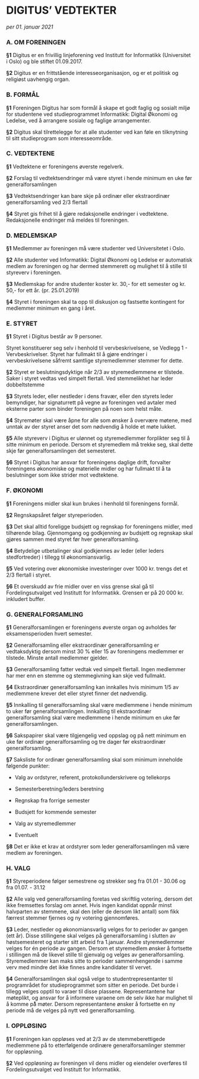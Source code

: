 # DIGITUS’ VEDTEKTER

_per 01. januar 2021_


### A. OM FORENINGEN

**§1**	Digitus er en frivillig linjeforening ved Institutt for Informatikk (Universitet i Oslo) og ble stiftet 01.09.2017.



**§2**	Digitus er en frittstående interesseorganisasjon, og er et politisk og religiøst uavhengig organ.


### B. FORMÅL

**§1**	Foreningen Digitus har som formål å skape et godt faglig og sosialt miljø for studentene ved studieprogrammet Informatikk: Digital Økonomi og Ledelse, ved å arrangere sosiale og faglige arrangementer.



**§2**	Digitus skal tilrettelegge for at alle studenter ved kan føle en tilknytning til sitt studieprogram som interesseområde.


### 	C. VEDTEKTENE

**§1**	Vedtektene er foreningens øverste regelverk.

**§2**	Forslag til vedtektsendringer må være styret i hende minimum en uke før generalforsamlingen

**§3**	Vedtektsendringer kan bare skje på ordinær eller ekstraordinær generalforsamling ved 2/3 flertall

**§4**	Styret gis frihet til å gjøre redaksjonelle endringer i vedtektene. Redaksjonelle endringer må meldes til foreningen.


### 	D. MEDLEMSKAP

**§1**	Medlemmer av foreningen må være studenter ved Universitetet i Oslo.



**§2**	Alle studenter ved Informatikk: Digital Økonomi og Ledelse er automatisk medlem av foreningen og har dermed stemmerett og mulighet til å stille til styreverv i foreningen.



**§3**	Medlemskap for andre studenter koster kr. 30,- for ett semester og kr. 50,- for ett år. (pr. 25.01.2019)

**§4**	Styret i foreningen skal ta opp til diskusjon og fastsette kontingent for medlemmer minimum en gang i året.


### E. STYRET

**§1**	Styret i Digitus består av 9 personer.

Styret konstituerer seg selv i henhold til vervbeskrivelsene, se Vedlegg 1 - Vervbeskrivelser. Styret har fullmakt til å gjøre endringer i vervbeskrivelsene såfremt samtlige styremedlemmer stemmer for dette.



**§2**	Styret er beslutningsdyktige når 2/3 av styremedlemmene er tilstede. Saker i styret vedtas ved simpelt flertall. Ved stemmelikhet har leder dobbeltstemme



**§3**	Styrets leder, eller nestleder i dens fravær, eller den styrets leder bemyndiger, har signaturrett på vegne av foreningen ved avtaler med eksterne parter som binder foreningen på noen som helst måte.



**§4**	Styremøter skal være åpne for alle som ønsker å overvære møtene, med unntak av der styret anser det som nødvendig å holde et møte lukket.



**§5**	Alle styreverv i Digitus er ulønnet og styremedlemmer forplikter seg til å sitte minimum en periode. Dersom et styremedlem må trekke seg, skal dette skje før generalforsamlingen det semesteret.

**§6**	Styret i Digitus har ansvar for foreningens daglige drift, forvalter foreningens økonomiske og materielle midler og har fullmakt til å ta beslutninger som ikke strider mot vedtektene.


### 	F. ØKONOMI

**§1**	Foreningens midler skal kun brukes i henhold til foreningens formål.

**§2**	Regnskapsåret følger styreperioden.



**§3**	Det skal alltid foreligge budsjett og regnskap for foreningens midler, med tilhørende bilag. Gjennomgang og godkjenning av budsjett og regnskap skal gjøres sammen med styret før hver generalforsamling.



**§4**	Betydelige utbetalinger skal godkjennes av leder (eller leders stedfortreder) i tillegg til økonomiansvarlig.



**§5**	Ved votering over økonomiske investeringer over 1000 kr. trengs det et 2/3 flertall i styret.

**§6**	Et overskudd av frie midler over en viss grense skal gå til Fordelingsutvalget ved Institutt for Informatikk. Grensen er på 20 000 kr. inkludert buffer.


### G. GENERALFORSAMLING

**§1**	Generalforsamlingen er foreningens øverste organ og avholdes før eksamensperioden hvert semester.

**§2**	Generalforsamling eller ekstraordinær generalforsamling er vedtaksdyktig dersom minst 30 % eller 15 av foreningens medlemmer er tilstede. Minste antall medlemmer gjelder.

**§3**	Generalforsamling fatter vedtak ved simpelt flertall. Ingen medlemmer har mer enn en stemme og stemmegivning kan skje ved fullmakt.



**§4**	Ekstraordinær generalforsamling kan innkalles hvis minimum 1/5 av medlemmene krever det eller styret finner det nødvendig.



**§5**	Innkalling til generalforsamling skal være medlemmene i hende minimum to uker før generalforsamlingen. Innkalling til ekstraordinær generalforsamling skal være medlemmene i hende minimum en uke før generalforsamlingen.

**§6**	Sakspapirer skal være tilgjengelig ved oppslag og på nett minimum en uke før ordinær generalforsamling og tre dager før ekstraordinær generalforsamling.



**§7**	Saksliste for ordinær generalforsamling skal som minimum inneholde følgende punkter:

- Valg av ordstyrer, referent, protokollunderskrivere og tellekorps

- Semesterberetning/leders beretning

- Regnskap fra forrige semester

- Budsjett for kommende semester

- Valg av styremedlemmer

- Eventuelt

**§8**	Det er ikke et krav at ordstyrer som leder generalforsamlingen må være medlem av foreningen.


### H. VALG

**§1**	Styreperiodene følger semestrene og strekker seg fra 01.01 - 30.06 og fra 01.07. - 31.12



**§2**	Alle valg ved generalforsamling foretas ved skriftlig votering, dersom det ikke fremsettes forslag om annet. Hvis ingen kandidat oppnår minst halvparten av stemmene, skal den (eller de dersom likt antall) som fikk færrest stemmer fjernes og ny votering gjennomføres.



**§3**	Leder, nestleder og økonomiansvarlig velges for to perioder av gangen (ett år). Disse stillingene skal velges på generalforsamling i slutten av høstsemesteret og starter sitt arbeid fra 1.januar. Andre styremedlemmer velges for én periode av gangen. Dersom et styremedlem ønsker å fortsette i stillingen må de likevel stille til gjenvalg og velges av generalforsamling. Styremedlemmer kan maks sitte to perioder sammenhengende i samme verv med mindre det ikke finnes andre kandidater til vervet.



**§4**	Generalforsamlingen skal også velge to studentrepresentanter til programrådet for studieprogrammet som sitter en periode. Det burde i tillegg velges opptil to varaer til disse plassene. Representantene har møteplikt, og ansvar for å informere varaene om de selv ikke har mulighet til å komme på̊ møter. Dersom representantene ønsker å fortsette en ny periode må de velges på nytt ved generalforsamling.


### I. OPPLØSING

**§1**	Foreningen kan oppløses ved at 2/3 av de stemmeberettigede medlemmene på to etterfølgende ordinære generalforsamlinger stemmer for oppløsning.

**§2**	Ved oppløsning av foreningen vil dens midler og eiendeler overføres til Fordelingsutvalget ved Institutt for Informatikk.
